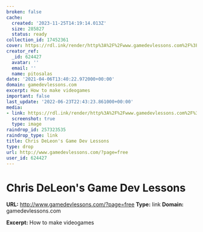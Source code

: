 ```yaml
---
broken: false
cache:
  created: '2023-11-25T14:19:14.013Z'
  size: 285827
  status: ready
collection_id: 17452361
cover: https://rdl.ink/render/http%3A%2F%2Fwww.gamedevlessons.com%2F%3Fpage%3Dfree
creator_ref:
  _id: 624427
  avatar: ''
  email: ''
  name: pitosalas
date: '2021-04-06T13:40:22.972000+00:00'
domain: gamedevlessons.com
excerpt: How to make videogames
important: false
last_update: '2022-06-23T22:43:23.861000+00:00'
media:
- link: https://rdl.ink/render/http%3A%2F%2Fwww.gamedevlessons.com%2F%3Fpage%3Dfree
  screenshot: true
  type: image
raindrop_id: 257323535
raindrop_type: link
title: Chris DeLeon's Game Dev Lessons
type: drop
url: http://www.gamedevlessons.com/?page=free
user_id: 624427
---
```


# Chris DeLeon's Game Dev Lessons

**URL:** http://www.gamedevlessons.com/?page=free
**Type:** link
**Domain:** gamedevlessons.com

**Excerpt:** How to make videogames
